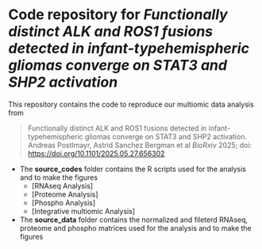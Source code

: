  # Code repository for *Functionally distinct ALK and ROS1 fusions detected in infant-typehemispheric gliomas converge on STAT3 and SHP2 activation*

This repository contains the code to reproduce our multiomic data analysis from

> Functionally distinct ALK and ROS1 fusions detected in infant-typehemispheric gliomas converge on STAT3 and SHP2 activation. 
Andreas Postlmayr, Astrid Sanchez Bergman et al
_BioRxiv_ 2025; doi: https://doi.org/10.1101/2025.05.27.656302


- The **source_codes** folder contains the R scripts used for the analysis and to make the figures
  - [RNAseq Analysis]
  - [Proteome Analysis]
  - [Phospho Analysis]
  - [Integrative multiomic Analysis]
- The **source_data** folder contains the normalized and fileterd RNAseq, proteome and phospho matrices used for the analysis and to make the figures
  
